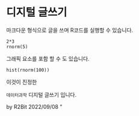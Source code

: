 
# 디지털 글쓰기

마크다운 형식으로 글을 쓰며
R코드를 실행할 수 있습니다.

```{r}
2*3
rnorm(5)
```

그래픽 요소를 포함 할 수 도 있습니다.

```{r}
hist(rnorm(100))
```

이것이 진정한

`데이터과학` 디지털 글쓰기 입니다.

by R2Bit 2022/09/08
"
